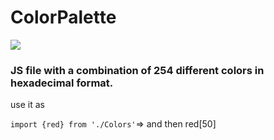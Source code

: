 # ColorPalette

![](https://media.tenor.com/images/2d04da00ecf31f6065b436094f0b9c95/tenor.gif)

### JS file with a combination of 254 different colors in hexadecimal format.

use it as

`import {red} from './Colors'`=>
and then red[50]
